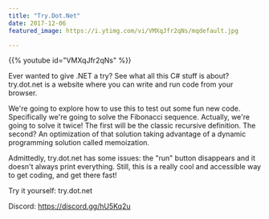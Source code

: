 ```yaml
---
title: "Try.Dot.Net"
date: 2017-12-06
featured_image: https://i.ytimg.com/vi/VMXqJfr2qNs/mqdefault.jpg

---
```


{{% youtube id="VMXqJfr2qNs" %}}

Ever wanted to give .NET a try? See what all this C# stuff is about? try.dot.net is a website where you can write and run code from your browser.

We're going to explore how to use this to test out some fun new code. Specifically we're going to solve the Fibonacci sequence. Actually, we're going to solve it twice! The first will be the classic recursive definition. The second? An optimization of that solution taking advantage of a dynamic programming solution called memoization.

Admittedly, try.dot.net has some issues: the "run" button disappears and it doesn't always print everything. Still, this is a really cool and accessible way to get coding, and get there fast!

Try it yourself: try.dot.net

Discord: https://discord.gg/hU5Kq2u